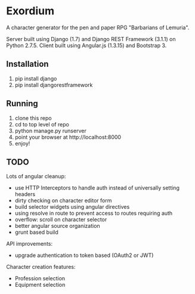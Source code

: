 # Exordium
A character generator for the pen and paper RPG "Barbarians of Lemuria".

Server built using Django (1.7) and Django REST Framework (3.1.1) on Python 2.7.5.
Client built using Angular.js (1.3.15) and Bootstrap 3.


## Installation
1. pip install django
2. pip install djangorestframework

## Running
1. clone this repo
2. cd to top level of repo 
3. python manage.py runserver
4. point your browser at http://localhost:8000
5. enjoy! 

## TODO
Lots of angular cleanup:

* use HTTP Interceptors to handle auth instead of universally setting headers
* dirty checking on character editor form
* build selector widgets using angular directives
* using resolve in route to prevent access to routes requiring auth
* overflow: scroll on character selector
* better angular source organization
* grunt based build

API improvements:

* upgrade authentication to token based (OAuth2 or JWT)

Character creation features:

* Profession selection
* Equipment selection
